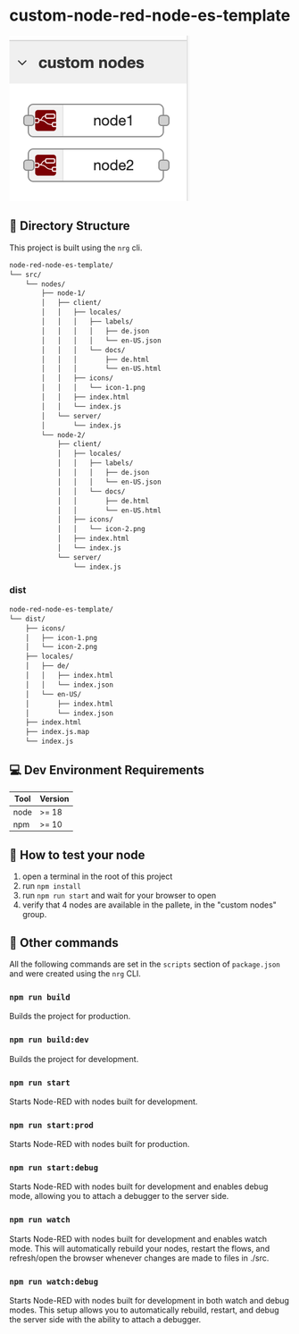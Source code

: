 # custom-node-red-node-es-template

![custom-nodes](./images/custom-nodes.png)

## 📁 Directory Structure

This project is built using the `nrg` cli.

```bash
node-red-node-es-template/
└── src/
    └── nodes/
        ├── node-1/
        │   ├── client/
        │   │   ├── locales/
        │   │   │   ├── labels/
        │   │   │   │   ├── de.json
        │   │   │   │   └── en-US.json
        │   │   │   └── docs/
        │   │   │       ├── de.html
        │   │   │       └── en-US.html
        │   │   ├── icons/
        │   │   │   └── icon-1.png
        │   │   ├── index.html
        │   │   └── index.js
        │   └── server/
        │       └── index.js
        └── node-2/
            ├── client/
            │   ├── locales/
            │   │   ├── labels/
            │   │   │   ├── de.json
            │   │   │   └── en-US.json
            │   │   └── docs/
            │   │       ├── de.html
            │   │       └── en-US.html
            │   ├── icons/
            │   │   └── icon-2.png
            │   ├── index.html
            │   └── index.js
            └── server/
                └── index.js
```

### dist

```bash
node-red-node-es-template/
└── dist/
    ├── icons/
    │   ├── icon-1.png
    │   └── icon-2.png
    ├── locales/
    │   ├── de/
    │   │   ├── index.html
    │   │   └── index.json
    │   └── en-US/
    │       ├── index.html
    │       └── index.json
    ├── index.html
    ├── index.js.map
    └── index.js
```

## 💻 Dev Environment Requirements

| Tool | Version |
| ---- | ------- |
| node | >= 18   |
| npm  | >= 10   |

## 📖 How to test your node

1. open a terminal in the root of this project
2. run `npm install`
3. run `npm run start` and wait for your browser to open
4. verify that 4 nodes are available in the pallete, in the "custom nodes" group.

## 📖 Other commands

All the following commands are set in the `scripts` section of `package.json` and were created using the `nrg` CLI.

### `npm run build`

Builds the project for production.

### `npm run build:dev`

Builds the project for development.

### `npm run start`

Starts Node-RED with nodes built for development.

### `npm run start:prod`

Starts Node-RED with nodes built for production.

### `npm run start:debug`

Starts Node-RED with nodes built for development and enables debug mode, allowing you to attach a debugger to the server side.

### `npm run watch`

Starts Node-RED with nodes built for development and enables watch mode. This will automatically rebuild your nodes, restart the flows, and refresh/open the browser whenever changes are made to files in ./src.

### `npm run watch:debug`

Starts Node-RED with nodes built for development in both watch and debug modes. This setup allows you to automatically rebuild, restart, and debug the server side with the ability to attach a debugger.
